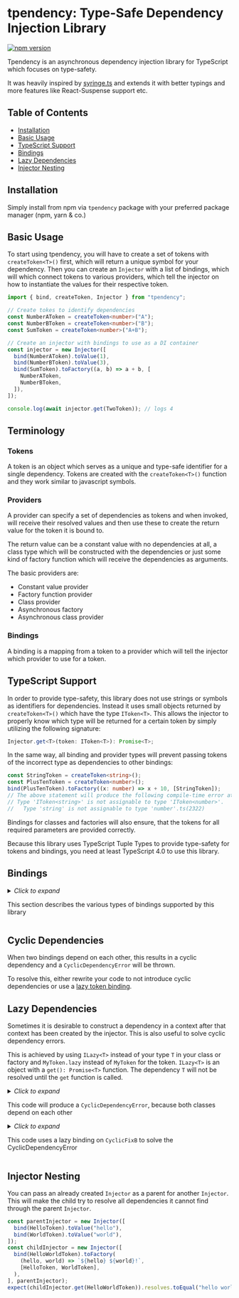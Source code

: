 # tpendency: Type-Safe Dependency Injection Library

[![npm version](https://badge.fury.io/js/tpendency.svg)](https://badge.fury.io/js/tpendency)

Tpendency is an asynchronous dependency injection library for TypeScript which
focuses on type-safety.

It was heavily inspired by [syringe.ts](https://github.com/matthewjh/Syringe) and
extends it with better typings and more features like React-Suspense support
etc.

## Table of Contents

- [Installation](#installation)
- [Basic Usage](#basic-usage)
- [TypeScript Support](#typescript+support)
- [Bindings](#bindings)
- [Lazy Dependencies](#lazy-dependencies)
- [Injector Nesting](#injector-nesting)

## Installation

Simply install from npm via `tpendency` package with your preferred package
manager (npm, yarn & co.)

## Basic Usage

To start using tpendency, you will have to create a set of tokens with
`createToken<T>()` first, which will return a unique symbol for your dependency.
Then you can create an `Injector` with a list of bindings, which will which
connect tokens to various providers, which tell the injector on how to
instantiate the values for their respective token.

```typeScript
import { bind, createToken, Injector } from "tpendency";

// Create tokes to identify dependencies
const NumberAToken = createToken<number>("A");
const NumberBToken = createToken<number>("B");
const SumToken = createToken<number>("A+B");

// Create an injector with bindings to use as a DI container
const injector = new Injector([
  bind(NumberAToken).toValue(1),
  bind(NumberBToken).toValue(3),
  bind(SumToken).toFactory((a, b) => a + b, [
    NumberAToken,
    NumberBToken,
  ]),
]);

console.log(await injector.get(TwoToken)); // logs 4
```

## Terminology

### Tokens

A token is an object which serves as a unique and type-safe identifier for a single dependency.
Tokens are created with the `createToken<T>()` function and they work similar to javascript symbols.

### Providers

A provider can specify a set of dependencies as tokens and when invoked, will receive their resolved values and
then use these to create the return value for the token it is bound to.

The return value can be a constant value with no dependencies at all, a class type which will be constructed with
the dependencies or just some kind of factory function which will receive the dependencies as arguments.

The basic providers are:
- Constant value provider
- Factory function provider
- Class provider
- Asynchronous factory
- Asynchronous class provider

### Bindings

A binding is a mapping from a token to a provider which will tell the injector which provider to use for a token.

## TypeScript Support

In order to provide type-safety, this library does not use strings or symbols as
identifiers for dependencies. Instead it uses small objects returned by
`createToken<T>()` which have the type `IToken<T>`. This allows the injector to
properly know which type will be returned for a certain token by simply
utilizing the following signature:

```typescript
Injector.get<T>(token: IToken<T>): Promise<T>;
```

In the same way, all binding and provider types will prevent passing tokens of
the incorrect type as dependencies to other bindings:

```typescript
const StringToken = createToken<string>();
const PlusTenToken = createToken<number>();
bind(PlusTenToken).toFactory((x: number) => x + 10, [StringToken]);
// The above statement will produce the following compile-time error at 'StringToken':
// Type 'IToken<string>' is not assignable to type 'IToken<number>'.
//   Type 'string' is not assignable to type 'number'.ts(2322)
```

Bindings for classes and factories will also ensure, that the tokens for all
required parameters are provided correctly.

Because this library uses TypeScript Tuple Types to provide type-safety for
tokens and bindings, you need at least TypeScript 4.0 to use this library.

## Bindings

<details>
<summary><em>Click to expand</em>

This section describes the various types of bindings supported by this library

</summary>

For all following examples, the following tokens are used if not specified
otherwise:

```typescript
// tokens.ts
const HelloToken = createToken<string>();
const WorldToken = createToken<string>();
const HelloWorldToken = createToken<string>();

const LoggerPrefixToken = createToken<string>();
const LoggerToken = createToken<ILogger>();
```

Also, the following code is used as example for class bindings (`./Logger.ts`):

```typescript
// ./Logger.ts
export interface ILogger {
  log(...args: any[]): void;
}

export class Logger implements ILogger {
  constructor(
    public readonly prefix: string,
  ) {}

  public log(...args: any[]) {
    console.log(this.prefix, ...args);
  }
}
```

### toValue & bindValue (ValueProvider)

Binds the token to a constant value.

```typeScript
const injector = new Injector([
  bind(HelloToken).toValue("hello"),
]);
expect(injector.get(HelloToken)).resolves.toEqual("hello");
```

### toToken & bindToToken (through FactoryProvider)

Binds the token to the value of another token.

```typeScript
const injector = new Injector([
  bind(HelloToken).toValue("hello"),
  bind(WorldToken).toToken(HelloToken),
]);
expect(injector.get(WorldToken)).resolves.toEqual("hello");
```

### toFactory & bindFactory (FactoryProvider)

Binds the token to a factory function.

```typeScript
const injector = new Injector([
  bind(HelloToken).toValue("hello"),
  bind(WorldToken).toValue("world"),
  bind(HelloWorldToken).toFactory(
    (hello, world) => `${hello} ${world}!`,
    [HelloToken, WorldToken],
  ),
]);
expect(injector.get(HelloWorldToken)).resolves.toEqual("hello world!");
```

### toAsyncFactory & bindAsyncFactory (AsyncFactoryProvider)

Binds the token to an asynchronous factory function.

```typeScript
const injector = new Injector([
  bind(HelloToken).toValue("hello"),
  bind(WorldToken).toValue("world"),
  bind(HelloWorldToken).toAsyncFactory(
    async (hello, world) => {
      // Fake some API call or whatever
      await new Promise((r) => setTimeout(r, 10));
      return `${hello} ${world}!`;
    },
    [HelloToken, WorldToken],
  ),
]);
expect(injector.get(HelloWorldToken)).resolves.toEqual("hello world!");
```

### toClass & bindToClass (ClassProvider)

Binds the token to a class which will be constructed when the dependency is
provided. The dependencies of the class will be passed into the constructor
automatically. The dependency array can be omitted, if the class has a
parameterless constructor.

```typeScript
import { Logger } from "./Logger";

const injector = new Injector([
  bind(LoggerPrefixToken).toValue("MyPrefix:"),
  bind(LoggerToken).toClass(Logger, [
    LoggerPrefixToken,
  ]),
]);
expect(injector.get(LoggerToken)).resolves.toBeInstanceOf(Logger);
```

### toAsyncClass & bindToAsyncClass (AsyncClassProvider)

Binds the token to an asynchronous function which should return a class type.
The class is then instantiated in the same way as with `ClassProvider`.

This is useful for code splitting in larger projects by using the import
function as provider for the class:

```typeScript
const injector = new Injector([
  bind(LoggerPrefixToken).toValue("LOG"),
  bind(LoggerToken).toAsyncClass(
    () => import("./Logger").then((m) => m.Logger),
    [LoggerPrefixToken],
  ),
]);
expect(injector.get(LoggerToken)).resolves.toBeInstanceOf(Logger);
```

</details>

## Cyclic Dependencies

When two bindings depend on each other, this results in a cyclic dependency and
a `CyclicDependencyError` will be thrown.

To resolve this, either rewrite your code to not introduce cyclic dependencies
or use a [lazy token binding](#lazy+dependencies).

## Lazy Dependencies

Sometimes it is desirable to construct a dependency in a context after that
context has been created by the injector. This is also useful to solve cyclic
dependency errors.

This is achieved by using `ILazy<T>` instead of your type `T` in your class or
factory and `MyToken.lazy` instead of `MyToken` for the token. `ILazy<T>` is an
object with a `get(): Promise<T>` function. The dependency `T` will not be
resolved until the `get` function is called.

<details>
<summary><em>Click to expand</em>

This code will produce a `CyclicDependencyError`, because both classes depend on each other

</summary>

```typeScript
import { bind, Inject, Injector } from "tpendency";

class CyclicErrorA {
  constructor(private b: B) {}

  public logTest() {
    console.log("logTest");
  }
}

class CyclicErrorB {
  constructor(private a: A) {}

  public logTest() {
    this.a.logTest();
  }
}

const AToken = createToken<CyclicErrorA>();
const BToken = createToken<CyclicErrorB>();

const injector = new Injector([
  bind(CyclicErrorAToken).toClass(CyclicErrorA, [CyclicErrorBToken]),
  bind(CyclicErrorBToken).toClass(CyclicErrorB, [CyclicErrorAToken]),
]);

// Throws CyclicDependencyError, because both classes depend on each other
await expect(injector.get(CyclicErrorBToken)).rejects
  .toThrow(CyclicDependencyError);
```

</details>

<details>
<summary><em>Click to expand</em>

This code uses a lazy binding on `CyclicFixB` to solve the CyclicDependencyError

</summary>

Notice, how the `logTest` function on `B` had to be changed into an async
function `logTestAsync` to accommodate for the async invocation of
`ILazy<T>.get()`.

```typeScript
import { bind, Inject, Injector } from "tpendency";

class CyclicFixA {
  constructor(
    public readonly b: CyclicFixB,
  ) {}

  public logTest() {
    console.log("logTest");
  }
}

class CyclicFixB {
  constructor(
    private readonly lazyA: ILazy<CyclicFixA>,
  ) {}

  public async logTestAsync() {
    const a = await this.lazyA.get();
    a.logTest();
  }
}

const AToken = createToken<CyclicFixA>();
const BToken = createToken<CyclicFixB>();

const injector = new Injector([
  bind(CyclicFixAToken).toClass(CyclicFixA, [CyclicFixBToken]),
  bind(CyclicFixBToken).toClass(CyclicFixB, [CyclicFixAToken.lazy]),
]);

const b = await injector.get(CyclicFixBToken);
expect(b).toBeInstanceOf(CyclicFixB);
expect(b.logTestAsync()).resolves.toBeUndefined();
```

</details>

## Injector Nesting

You can pass an already created `Injector` as a parent for another `Injector`.
This will make the child try to resolve all dependencies it cannot find through
the parent `Injector`.

```typeScript
const parentInjector = new Injector([
  bind(HelloToken).toValue("hello"),
  bind(WorldToken).toValue("world"),
]);
const childInjector = new Injector([
  bind(HelloWorldToken).toFactory(
    (hello, world) => `${hello} ${world}!`,
    [HelloToken, WorldToken],
  ),
], parentInjector);
expect(childInjector.get(HelloWorldToken)).resolves.toEqual("hello world!");
```
